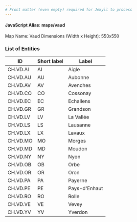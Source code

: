 ```yaml
---
# Front matter (even empty) required for Jekyll to process
---
```


#### JavaScript Alias: maps/vaud

Map Name: Vaud
Dimensions (Width x Height): 550x550





### List of Entities

ID | Short label | Label
---|---|---|
CH.VD.AI|AI|Aigle
CH.VD.AU|AU|Aubonne
CH.VD.AV|AV|Avenches
CH.VD.CO|CO|Cossonay
CH.VD.EC|EC|Echallens
CH.VD.GR|GR|Grandson
CH.VD.LV|LV|La Vallée
CH.VD.LS|LS|Lausanne
CH.VD.LX|LX|Lavaux
CH.VD.MO|MO|Morges
CH.VD.MD|MD|Moudon
CH.VD.NY|NY|Nyon
CH.VD.OB|OB|Orbe
CH.VD.OR|OR|Oron
CH.VD.PA|PA|Payerne
CH.VD.PE|PE|Pays-d'Enhaut
CH.VD.RO|RO|Rolle
CH.VD.VE|VE|Vevey
CH.VD.YV|YV|Yverdon

